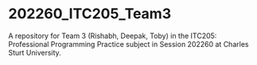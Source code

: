 # 202260_ITC205_Team3
A repository for Team 3 (Rishabh, Deepak, Toby) in the ITC205: Professional Programming Practice subject in Session 202260 at Charles Sturt University.
